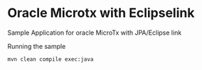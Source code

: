 # Oracle Microtx with Eclipselink
Sample Application for oracle MicroTx with JPA/Eclipse link

Running the sample
```
mvn clean compile exec:java
```

